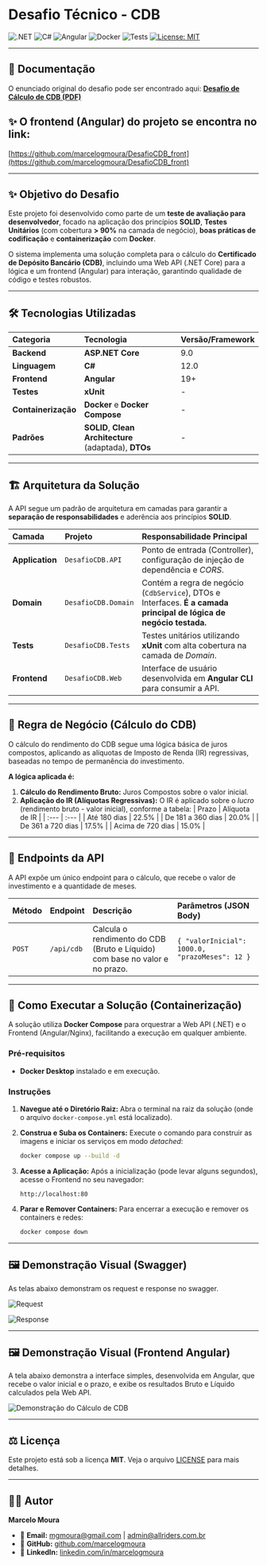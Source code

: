 # Desafio Técnico - CDB

![.NET](https://img.shields.io/badge/.NET-9.0-blueviolet)
![C#](https://img.shields.io/badge/C%23-512BD4?style=flat&logo=csharp&logoColor=white)
![Angular](https://img.shields.io/badge/Angular-DD0031?style=flat&logo=angular&logoColor=white)
![Docker](https://img.shields.io/badge/Docker-2496ED?style=flat&logo=docker&logoColor=white)
![Tests](https://img.shields.io/badge/xUnit-802580?style=flat&logo=xunit&logoColor=white)
[![License: MIT](https://img.shields.io/badge/License-MIT-yellow.svg)](https://opensource.org/licenses/MIT)

---

## 📜 Documentação
O enunciado original do desafio pode ser encontrado aqui:
[**Desafio de Cálculo de CDB (PDF)**](./Pdf/DesafioCDB.pdf)

## ✨ O frontend (Angular) do projeto se encontra no link:

[https://github.com/marcelogmoura/DesafioCDB_front](https://github.com/marcelogmoura/DesafioCDB_front)

---

## ✨ Objetivo do Desafio

Este projeto foi desenvolvido como parte de um **teste de avaliação para desenvolvedor**, focado na aplicação dos princípios **SOLID**, **Testes Unitários** (com cobertura **> 90%** na camada de negócio), **boas práticas de codificação** e **containerização** com **Docker**.

O sistema implementa uma solução completa para o cálculo do **Certificado de Depósito Bancário (CDB)**, incluindo uma Web API (.NET Core) para a lógica e um frontend (Angular) para interação, garantindo qualidade de código e testes robustos.

---

## 🛠️ Tecnologias Utilizadas

| Categoria | Tecnologia | Versão/Framework |
| :--- | :--- | :--- |
| **Backend** | **ASP.NET Core** | 9.0 |
| **Linguagem** | **C#** | 12.0 |
| **Frontend** | **Angular** | 19+ |
| **Testes** | **xUnit** | - |
| **Containerização** | **Docker** e **Docker Compose** | - |
| **Padrões** | **SOLID**, **Clean Architecture** (adaptada), **DTOs** | - |

---

## 🏗️ Arquitetura da Solução

A API segue um padrão de arquitetura em camadas para garantir a **separação de responsabilidades** e aderência aos princípios **SOLID**.

| Camada | Projeto | Responsabilidade Principal |
| :--- | :--- | :--- |
| **Application** | `DesafioCDB.API` | Ponto de entrada (Controller), configuração de injeção de dependência e *CORS*. |
| **Domain** | `DesafioCDB.Domain` | Contém a regra de negócio (`CdbService`), DTOs e Interfaces. **É a camada principal de lógica de negócio testada.** |
| **Tests** | `DesafioCDB.Tests` | Testes unitários utilizando **xUnit** com alta cobertura na camada de *Domain*. |
| **Frontend** | `DesafioCDB.Web` | Interface de usuário desenvolvida em **Angular CLI** para consumir a API. |

---

## 💼 Regra de Negócio (Cálculo do CDB)

O cálculo do rendimento do CDB segue uma lógica básica de juros compostos, aplicando as alíquotas de Imposto de Renda (IR) regressivas, baseadas no tempo de permanência do investimento.

**A lógica aplicada é:**

1.  **Cálculo do Rendimento Bruto:** Juros Compostos sobre o valor inicial.
2.  **Aplicação do IR (Alíquotas Regressivas):** O IR é aplicado sobre o *lucro* (rendimento bruto - valor inicial), conforme a tabela:
    | Prazo | Alíquota de IR |
    | :--- | :--- |
    | Até 180 dias | 22.5% |
    | De 181 a 360 dias | 20.0% |
    | De 361 a 720 dias | 17.5% |
    | Acima de 720 dias | 15.0% |

---

## 🔗 Endpoints da API

A API expõe um único endpoint para o cálculo, que recebe o valor de investimento e a quantidade de meses.

| Método | Endpoint | Descrição | Parâmetros (JSON Body) |
| :--- | :--- | :--- | :--- |
| `POST` | `/api/cdb` | Calcula o rendimento do CDB (Bruto e Líquido) com base no valor e no prazo. | `{ "valorInicial": 1000.0, "prazoMeses": 12 }` |

---

## 🚀 Como Executar a Solução (Containerização)

A solução utiliza **Docker Compose** para orquestrar a Web API (.NET) e o Frontend (Angular/Nginx), facilitando a execução em qualquer ambiente.

### Pré-requisitos

* **Docker Desktop** instalado e em execução.

### Instruções

1.  **Navegue até o Diretório Raiz:** Abra o terminal na raiz da solução (onde o arquivo `docker-compose.yml` está localizado).

2.  **Construa e Suba os Containers:**
    Execute o comando para construir as imagens e iniciar os serviços em modo *detached*:

    ```bash
    docker compose up --build -d
    ```

3.  **Acesse a Aplicação:**
    Após a inicialização (pode levar alguns segundos), acesse o Frontend no seu navegador:

    ```
    http://localhost:80
    ```

4.  **Parar e Remover Containers:**
    Para encerrar a execução e remover os containers e redes:

    ```bash
    docker compose down
    ```

---

## 🖼️ Demonstração Visual (Swagger)

As telas abaixo demonstram os request e response no swagger.

![Request](https://i.postimg.cc/WpnG5sPy/Screenshot-10.jpg)

![Response](https://i.postimg.cc/qqn9dgXs/Screenshot-11.jpg)

---

## 🖼️ Demonstração Visual (Frontend Angular)

A tela abaixo demonstra a interface simples, desenvolvida em Angular, que recebe o valor inicial e o prazo, e exibe os resultados Bruto e Líquido calculados pela Web API.

![Demonstração do Cálculo de CDB](https://i.postimg.cc/CKLqzQ1t/Screenshot-14.jpg)

---


## ⚖️ Licença

Este projeto está sob a licença **MIT**. Veja o arquivo [LICENSE](LICENSE) para mais detalhes.

---

## 👨‍💻 Autor

**Marcelo Moura**

* 📧 **Email:** [mgmoura@gmail.com](mailto:mgmoura@gmail.com) | [admin@allriders.com.br](mailto:admin@allriders.com.br)
* 🐙 **GitHub:** [github.com/marcelogmoura](https://github.com/marcelogmoura)
* 👔 **LinkedIn:** [linkedin.com/in/marcelogmoura](https://www.linkedin.com/in/marcelogmoura/)
